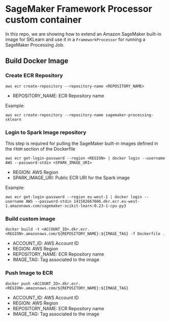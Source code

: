 # SageMaker Framework Processor custom container

In this repo, we are showing how to extend an Amazon SageMaker built-in image for SKLearn and use it in a `FrameworkProcessor` for 
running a SageMaker Processing Job.

## Build Docker Image

### Create ECR Repository

```
aws ecr create-repository --repository-name <REPOSITORY_NAME>
```

* REPOSITORY_NAME: ECR Repository name

Example:

```
aws ecr create-repository --repository-name sagemaker-processing-sklearn
```

### Login to Spark Image repository

This step is required for pulling the SageMaker built-in images defined in the `FROM` section of the Dockerfile

```
aws ecr get-login-password --region <REGION> | docker login --username AWS --password-stdin <SPARK_IMAGE_URI>
```

* REGION: AWS Region
* SPARK_IMAGE_URI: Public ECR URI for the Spark image

Example:

```
aws ecr get-login-password --region eu-west-1 | docker login --username AWS --password-stdin 141502667606.dkr.ecr.eu-west-1.amazonaws.com/sagemaker-scikit-learn:0.23-1-cpu-py3
```

### Build custom image

```
docker build -t <ACCOUNT_ID>.dkr.ecr.<REGION>.amazonaws.com/${REPOSITORY_NAME}:${IMAGE_TAG} -f Dockerfile .
```

* ACCOUNT_ID: AWS Account ID
* REGION: AWS Region
* REPOSITORY_NAME: ECR Repository name
* IMAGE_TAG: Tag associated to the image

### Push Image to ECR

```
docker push <ACCOUNT_ID>.dkr.ecr.<REGION>.amazonaws.com/${REPOSITORY_NAME}:${IMAGE_TAG}
```

* ACCOUNT_ID: AWS Account ID
* REGION: AWS Region
* REPOSITORY_NAME: ECR Repository name
* IMAGE_TAG: Tag associated to the image
